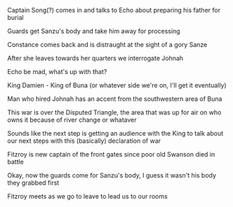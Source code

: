 Captain Song(?) comes in and talks to Echo about preparing his father for burial

Guards get Sanzu's body and take him away for processing

Constance comes back and is distraught at the sight of a gory Sanze

After she leaves towards her quarters we interrogate Johnah

Echo be mad, what's up with that?

King Damien - King of Buna (or whatever side we're on, I'll get it eventually)

Man who hired Johnah has an accent from the southwestern area of Buna

This war is over the Disputed Triangle, the area that was up for air on who owns it because of river change or whataver

Sounds like the next step is getting an audience with the King to talk about our next steps with this (basically) declaration of war

Fitzroy is new captain of the front gates since poor old Swanson died in battle

Okay, now the guards come for Sanzu's body, I guess it wasn't his body they grabbed first

Fitzroy meets as we go to leave to lead us to our rooms